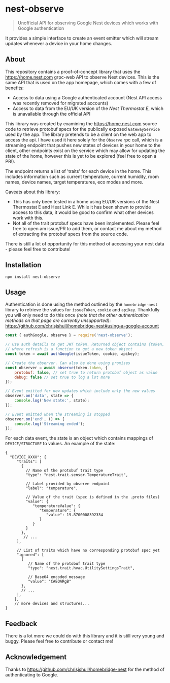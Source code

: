 # nest-observe

> Unofficial API for observing Google Nest devices which works with Google authentication

It provides a simple interface to create an event emitter which will stream updates whenever
a device in your home changes.

## About

This repository contains a proof-of-concept library that uses the https://home.nest.com
grpc-web API to observe Nest devices. This is the same API that is used on the app 
homepage, which comes with a few of benefits:

- Access to data using a Google authenticated account (Nest API access was recently removed 
  for migrated accounts)
- Access to data from the EU/UK version of the _Nest Thermostat E_, which is unavailable 
  through the official API
  
This library was created by examining the https://home.nest.com source code to retrieve 
protobuf specs for the publically exposed `GatewayService` used by the app. 
The library pretends to be a client on the web app to access the api. I have used it 
here solely for the `Observe` rpc call, which is a streaming endpoint that pushes new states
of devices in your home to the client, other endpoints exist on the service which may allow
for updating the state of the home, however this is yet to be explored (feel free to open
a PR!).

The endpoint returns a list of 'traits' for each device in the home. This includes information
such as current temperature, current humidity, room names, device names, target temperatures,
eco modes and more.

Caveats about this library:
- This has only been tested in a home using EU/UK versions of the Nest Thermostat E and 
  Heat Link E. While it has been shown to provide access to this data, it would be good 
  to confirm what other devices work with this.
- Not all of the trait protobuf specs have been implemented. Please feel free to open am
  issue/PR to add them, or contact me about my method of extracting the protobuf 
  specs from the source code.
  
There is still a lot of opportunity for this method of accessing your nest data - 
please feel free to contribute!

## Installation

```
npm install nest-observe
```

## Usage

Authentication is done using the method outlined by the `homebridge-nest` library to retrieve
the values for `issueToken`, `cookie` and `apikey`. Thankfully
you will only need to do this once _(note that the other authentication methods on that 
page are currently unsupported)_: 
https://github.com/chrisjshull/homebridge-nest#using-a-google-account

```js
const { authGoogle, observe } = require('nest-observe');

// Use auth details to get JWT token. Returned object contains {token, expiry, refresh}
// where refresh is a function to get a new token object
const token = await authGoogle(issueToken, cookie, apikey);

// Create the observer. Can also be done using promises
const observer = await observe(token.token, {
    protobuf: false, // set true to return protobuf object as value
    debug: false // set true to log a lot more
});

// Event emitted for new updates which include only the new values
observer.on('data', state => {
    console.log('New state:', state);
});

// Event emitted when the streaming is stopped 
observer.on('end', () => {
    console.log('Streaming ended');
});
```

For each data event, the state is an object which contains mappings of `DEVICE/STRUCTURE` to
values. An example of the state:

```json5
{
  "DEVICE_XXXX": {
     "traits": [
       { 
         // Name of the protobuf trait type
         "type": "nest.trait.sensor.TemperatureTrait",

         // Label provided by observe endpoint
         "label": "temperature",

         // Value of the trait (spec is defined in the .proto files)
         "value": {
            "temperatureValue": {
               "temperature": {
                  "value": 19.8700008392334
               }
            }
         }
       },
        // ...  
     ],

     // List of traits which have no corresponding protobuf spec yet
     "ignored": [
       {
          // Name of the protobuf trait type
          "type": "nest.trait.hvac.UtilitySettingsTrait",

          // Base64 encoded message
          "value": "CAEQARgB"
       },
       // ...
     ],
    },
    // more devices and structures...
}
```

## Feedback

There is a lot more we could do with this library and it is still very young and buggy. Please 
feel free to contribute or contact me!

## Acknowledgement

Thanks to https://github.com/chrisjshull/homebridge-nest for the method of authenticating to
Google.